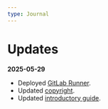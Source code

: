 ```yaml
---
type: Journal
---
```


# Updates

**2025-05-29**  
- Deployed [GitLab Runner](https://github.com/therepos/proxmox/blob/8367be2b41912bc642d0cbdd49a941a1bfd0142b/docker/gitlab-docker-compose.yml).
- Updated [copyright](https://therepos.github.io/docusaurus/about/#license).
- Updated [introductory guide](https://therepos.github.io/docusaurus/about/).

